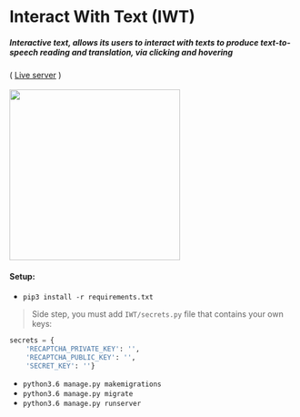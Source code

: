 <p align='center'>
<h1>Interact With Text (IWT)</h1>
<h5>Interactive text, allows its users to interact with texts to produce text-to-speech reading and translation, via clicking and hovering</h5>
( <a href='http://iwt.serveo.net/'>Live server</a> )
<br /> <br />
<img style='width: 300px;' src="https://audio-sequence.github.io/iwt.gif">
<br />
</p>

#### Setup:
- `pip3 install -r requirements.txt`

> Side step, you must add `IWT/secrets.py` file that contains your own keys:
```python
secrets = {
    'RECAPTCHA_PRIVATE_KEY': '',
    'RECAPTCHA_PUBLIC_KEY': '',
    'SECRET_KEY': ''}
```
- `python3.6 manage.py makemigrations`
- `python3.6 manage.py migrate`
- `python3.6 manage.py runserver`